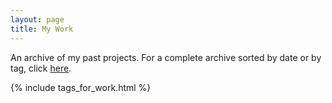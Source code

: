 ```yaml
---
layout: page
title: My Work
---
```


<p>An archive of my past projects. For a complete archive sorted by date or by tag, click <a href="{{ site.baseurl }} /archive">here</a>.</p>
<!--{% include filter_by_tag.html %}-->

{% include tags_for_work.html %}
